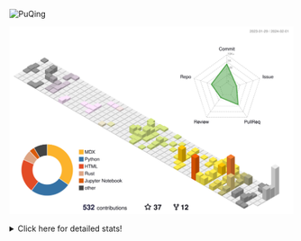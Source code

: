 ![PuQing](https://user-images.githubusercontent.com/27223114/171565019-9a56fae6-b08b-421f-99db-7e830da42371.png)

![](./profile-3d-contrib/profile-season-animate.svg)

<details>
<summary>Click here for detailed stats!</summary>

<!--START_SECTION:waka-->
![Lines of code](https://img.shields.io/badge/From%20Hello%20World%20I%27ve%20Written-1.1%20million%20lines%20of%20code-blue)

**🐱 My GitHub Data** 

> 📦 275.7 kB Used in GitHub's Storage 
 > 
> 🏆 112 Contributions in the Year 2024
 > 
> 🚫 Not Opted to Hire
 > 
> 📜 43 Public Repositories 
 > 
> 🔑 27 Private Repositories 
 > 
**I'm an Early 🐤** 

```text
🌞 Morning                394 commits         ██░░░░░░░░░░░░░░░░░░░░░░░   09.55 % 
🌆 Daytime                1940 commits        ████████████░░░░░░░░░░░░░   47.01 % 
🌃 Evening                881 commits         █████░░░░░░░░░░░░░░░░░░░░   21.35 % 
🌙 Night                  912 commits         ██████░░░░░░░░░░░░░░░░░░░   22.10 % 
```


📊 **This Week I Spent My Time On** 

```text
💬 Programming Languages: 
Markdown                 0 secs              █████████████████████████   100.00 % 

🔥 Editors: 
Obsidian                 0 secs              █████████████████████████   100.00 % 

💻 Operating System: 
Windows                  0 secs              █████████████████████████   100.00 % 
```


<!--END_SECTION:waka-->
</details>
